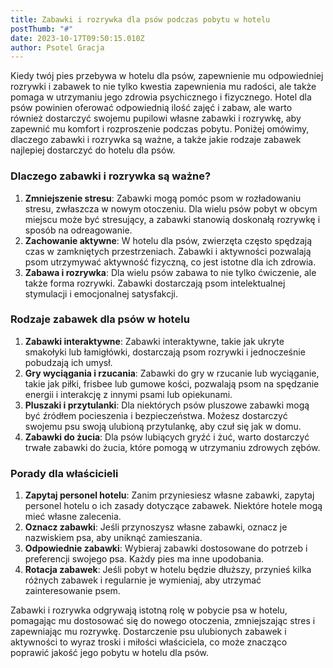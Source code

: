 ```yaml
---
title: Zabawki i rozrywka dla psów podczas pobytu w hotelu
postThumb: "#"
date: 2023-10-17T09:50:15.010Z
author: Psotel Gracja
---
```

Kiedy twój pies przebywa w hotelu dla psów, zapewnienie mu odpowiedniej rozrywki i zabawek to nie tylko kwestia zapewnienia mu radości, ale także pomaga w utrzymaniu jego zdrowia psychicznego i fizycznego. Hotel dla psów powinien oferować odpowiednią ilość zajęć i zabaw, ale warto również dostarczyć swojemu pupilowi własne zabawki i rozrywkę, aby zapewnić mu komfort i rozproszenie podczas pobytu. Poniżej omówimy, dlaczego zabawki i rozrywka są ważne, a także jakie rodzaje zabawek najlepiej dostarczyć do hotelu dla psów.

### Dlaczego zabawki i rozrywka są ważne?

1. **Zmniejszenie stresu**: Zabawki mogą pomóc psom w rozładowaniu stresu, zwłaszcza w nowym otoczeniu. Dla wielu psów pobyt w obcym miejscu może być stresujący, a zabawki stanowią doskonałą rozrywkę i sposób na odreagowanie.
2. **Zachowanie aktywne**: W hotelu dla psów, zwierzęta często spędzają czas w zamkniętych przestrzeniach. Zabawki i aktywności pozwalają psom utrzymywać aktywność fizyczną, co jest istotne dla ich zdrowia.
3. **Zabawa i rozrywka**: Dla wielu psów zabawa to nie tylko ćwiczenie, ale także forma rozrywki. Zabawki dostarczają psom intelektualnej stymulacji i emocjonalnej satysfakcji.

### Rodzaje zabawek dla psów w hotelu

1. **Zabawki interaktywne**: Zabawki interaktywne, takie jak ukryte smakołyki lub łamigłówki, dostarczają psom rozrywki i jednocześnie pobudzają ich umysł.
2. **Gry wyciągania i rzucania**: Zabawki do gry w rzucanie lub wyciąganie, takie jak piłki, frisbee lub gumowe kości, pozwalają psom na spędzanie energii i interakcję z innymi psami lub opiekunami.
3. **Pluszaki i przytulanki**: Dla niektórych psów pluszowe zabawki mogą być źródłem pocieszenia i bezpieczeństwa. Możesz dostarczyć swojemu psu swoją ulubioną przytulankę, aby czuł się jak w domu.
4. **Zabawki do żucia**: Dla psów lubiących gryźć i żuć, warto dostarczyć trwałe zabawki do żucia, które pomogą w utrzymaniu zdrowych zębów.

### Porady dla właścicieli

1. **Zapytaj personel hotelu**: Zanim przyniesiesz własne zabawki, zapytaj personel hotelu o ich zasady dotyczące zabawek. Niektóre hotele mogą mieć własne zalecenia.
2. **Oznacz zabawki**: Jeśli przynoszysz własne zabawki, oznacz je nazwiskiem psa, aby uniknąć zamieszania.
3. **Odpowiednie zabawki**: Wybieraj zabawki dostosowane do potrzeb i preferencji swojego psa. Każdy pies ma inne upodobania.
4. **Rotacja zabawek**: Jeśli pobyt w hotelu będzie dłuższy, przynieś kilka różnych zabawek i regularnie je wymieniaj, aby utrzymać zainteresowanie psem.

Zabawki i rozrywka odgrywają istotną rolę w pobycie psa w hotelu, pomagając mu dostosować się do nowego otoczenia, zmniejszając stres i zapewniając mu rozrywkę. Dostarczenie psu ulubionych zabawek i aktywności to wyraz troski i miłości właściciela, co może znacząco poprawić jakość jego pobytu w hotelu dla psów.